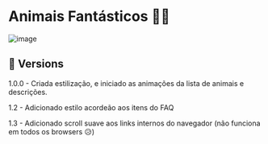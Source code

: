 # Animais Fantásticos 🐱‍💻

![image](https://user-images.githubusercontent.com/89994391/197833846-26a780a7-c673-46b6-b62a-be176431ae1f.png)

## 🦄 Versions

1.0.0 - Criada estilização, e iniciado as animações da lista de animais e descrições.

1.2 - Adicionado estilo acordeão aos itens do FAQ

1.3 - Adicionado scroll suave aos links internos do navegador (não funciona em todos os browsers 😥)
